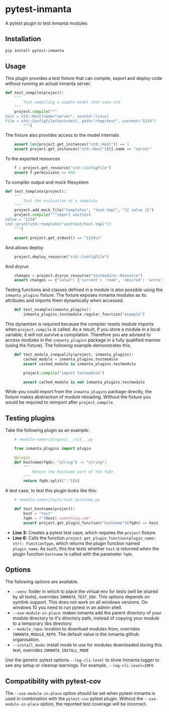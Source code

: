 # pytest-inmanta

A pytest plugin to test inmanta modules

## Installation

```bash
pip install pytest-inmanta
```

## Usage

This plugin provides a test fixture that can compile, export and deploy code without running an actual inmanta server.

```python
def test_compile(project):
    """
        Test compiling a simple model that uses std
    """
    project.compile("""
host = std::Host(name="server", os=std::linux)
file = std::ConfigFile(host=host, path="/tmp/test", content="1234")
        """)
```

The fixture also provides access to the model internals

```python
    assert len(project.get_instances("std::Host")) == 1
    assert project.get_instances("std::Host")[0].name == "server"
```

To the exported resources

```python
    f = project.get_resource("std::ConfigFile")
    assert f.permissions == 644
```

To compiler output and mock filesystem

```python
def test_template(project):
    """
        Test the evaluation of a template
    """
    project.add_mock_file("templates", "test.tmpl", "{{ value }}")
    project.compile("""import unittest
value = "1234"
std::print(std::template("unittest/test.tmpl"))
    """)

    assert project.get_stdout() == "1234\n"
```

And allows deploy

```python
    project.deploy_resource("std::ConfigFile")
```

And dryrun

```python
    changes = project.dryrun_resource("testmodule::Resource")
    assert changes == {"value": {'current': 'read', 'desired': 'write'}}
```

Testing functions and classes defined in a module is also possible
using the `inmanta_plugins` fixture. The fixture exposes inmanta modules as its attributes
and imports them dynamically when accessed.

```python
    def test_example(inmanta_plugins):
        inmanta_plugins.testmodule.regular_function("example")
```

This dynamism is required because the compiler resets module imports when `project.compile`
is called. As a result, if you store a module in a local variable, it will not survive a
compilation. Therefore you are advised to access modules in the `inmanta_plugins` package
in a fully qualified manner (using the fixture). The following example demonstrates this.

```python
    def test_module_inequality(project, inmanta_plugins):
        cached_module = inmanta_plugins.testmodule
        assert cached_module is inmanta_plugins.testmodule

        project.compile("import testmodule")

        assert cached_module is not inmanta_plugins.testmodule
```

While you could import from the `inmanta_plugins` package directly, the fixture makes abstraction
of module reloading. Without the fixture you would be required to reimport after `project.compile`.

## Testing plugins

Take the following plugin as an example:

```python
    # <module-name>/plugins/__init__.py

    from inmanta.plugins import plugin

    @plugin
    def hostname(fqdn: "string") -> "string":
        """
            Return the hostname part of the fqdn
        """
        return fqdn.split(".")[0]
```


A test case, to test this plugin looks like this:

```python class: {.line-numbers}
    # <module-name>/tests/test_hostname.py

    def test_hostname(project):
        host = "test"
        fqdn = f"{host}.something.com"
        assert project.get_plugin_function("hostname")(fqdn) == host
```


* **Line 3:** Creates a pytest test case, which requires the `project` fixture.
* **Line 6:** Calls the function `project.get_plugin_function(plugin_name: str): FunctionType`, which returns the plugin
  function named `plugin_name`. As such, this line tests whether `host` is returned when the plugin function
  `hostname` is called with the parameter `fqdn`.

## Options

The following options are available.

 * `--venv`: folder in which to place the virtual env for tests (will be shared by all tests), overrides `INMANTA_TEST_ENV`.
   This options depends on symlink support. This does not work on all windows versions. On windows 10 you need to run pytest in an
   admin shell.
 * `--use-module-in-place`: makes inmanta add the parent directory of your module directory to it's directory path, instead of copying your
    module to a temporary libs directory.
 * `--module_repo`: location to download modules from, overrides `INMANTA_MODULE_REPO`. The default value is the inmanta github organisation.
 * `--install_mode`: install mode to use for modules downloaded during this test, overrides `INMANTA_INSTALL_MODE`  
 
 Use the generic pytest options `--log-cli-level` to show Inmanta logger to see any setup or cleanup warnings. For example,
 `--log-cli-level=INFO`

## Compatibility with pytest-cov

The `--use-module-in-place` option should be set when pytest-inmanta is used in combination with the `pytest-cov` pytest plugin. Without the `--use-module-in-place` option, the reported test coverage will be incorrect.
